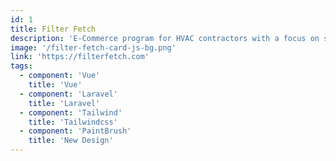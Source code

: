 ```yaml
---
id: 1
title: Filter Fetch
description: 'E-Commerce program for HVAC contractors with a focus on streamlining the filter replacement process.'
image: '/filter-fetch-card-js-bg.png'
link: 'https://filterfetch.com'
tags:
  - component: 'Vue'
    title: 'Vue'
  - component: 'Laravel'
    title: 'Laravel'
  - component: 'Tailwind'
    title: 'Tailwindcss'
  - component: 'PaintBrush'
    title: 'New Design'
---
```

